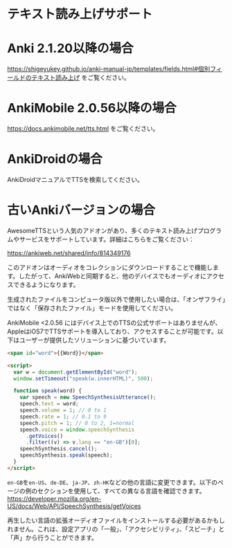 # テキスト読み上げサポート

<h1>Anki 2.1.20以降の場合</h1>

<https://shigeyukey.github.io/anki-manual-jp/templates/fields.html#個別フィールドのテキスト読み上げ> をご覧ください。

<h1>AnkiMobile 2.0.56以降の場合</h1>

<https://docs.ankimobile.net/tts.html> をご覧ください。

<h1>AnkiDroidの場合</h1>

AnkiDroidマニュアルでTTSを検索してください。

<h1>古いAnkiバージョンの場合</h1>

AwesomeTTSという人気のアドオンがあり、多くのテキスト読み上げプログラムやサービスをサポートしています。詳細はこちらをご覧ください：

<https://ankiweb.net/shared/info/814349176>

このアドオンはオーディオをコレクションにダウンロードすることで機能します。したがって、AnkiWebと同期すると、他のデバイスでもオーディオにアクセスできるようになります。

生成されたファイルをコンピュータ版以外で使用したい場合は、「オンザフライ」ではなく「保存されたファイル」モードを使用してください。

AnkiMobile <2.0.56 にはデバイス上でのTTSの公式サポートはありませんが、AppleはiOS7でTTSサポートを導入しており、アクセスすることが可能です。以下はユーザーが提供したソリューションに基づいています。

```html
<span id="word">{{Word}}</span>

<script>
  var w = document.getElementById("word");
  window.setTimeout("speak(w.innerHTML)", 500);

  function speak(word) {
    var speech = new SpeechSynthesisUtterance();
    speech.text = word;
    speech.volume = 1; // 0 to 1
    speech.rate = 1; // 0.1 to 9
    speech.pitch = 1; // 0 to 2, 1=normal
    speech.voice = window.speechSynthesis
      .getVoices()
      .filter((v) => v.lang == "en-GB")[0];
    speechSynthesis.cancel();
    speechSynthesis.speak(speech);
  }
</script>
```

`en-GB`を`en-US`、`de-DE`、`ja-JP`、`zh-HK`などの他の言語に変更できます。以下のページの例のセクションを使用して、すべての異なる言語を確認できます。<https://developer.mozilla.org/en-US/docs/Web/API/SpeechSynthesis/getVoices>

再生したい言語の拡張オーディオファイルをインストールする必要があるかもしれません。これは、設定アプリの「一般」、「アクセシビリティ」、「スピーチ」と「声」から行うことができます。